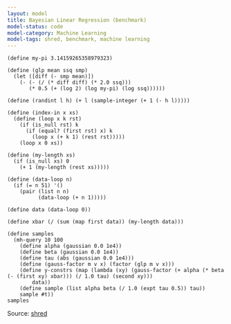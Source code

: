 ```yaml
---
layout: model
title: Bayesian Linear Regression (benchmark)
model-status: code
model-category: Machine Learning
model-tags: shred, benchmark, machine learning
---
```


    (define my-pi 3.14159265358979323)
    
    (define (glp mean ssq smp)
      (let ([diff (- smp mean)])
        (- (- (/ (* diff diff) (* 2.0 ssq)))
           (* 0.5 (+ (log 2) (log my-pi) (log ssq))))))
    
    (define (randint l h) (+ l (sample-integer (+ 1 (- h l)))))
    
    (define (index-in x xs)
      (define (loop x k rst)
        (if (is_null rst) k
          (if (equal? (first rst) x) k
            (loop x (+ k 1) (rest rst)))))
        (loop x 0 xs))
    
    (define (my-length xs)
      (if (is_null xs) 0
        (+ 1 (my-length (rest xs)))))
    
    (define (data-loop n)
      (if (= n 51) '()
        (pair (list n n)
              (data-loop (+ n 1)))))
    
    (define data (data-loop 0))
    
    (define xbar (/ (sum (map first data)) (my-length data)))
    
    (define samples
      (mh-query 10 100
        (define alpha (gaussian 0.0 1e4))
        (define beta (gaussian 0.0 1e4))
        (define tau (abs (gaussian 0.0 1e4)))
        (define (gauss-factor m v x) (factor (glp m v x)))
        (define y-constrs (map (lambda (xy) (gauss-factor (+ alpha (* beta (- (first xy) xbar))) (/ 1.0 tau) (second xy)))
            data))
        (define sample (list alpha beta (/ 1.0 (expt tau 0.5)) tau))
        sample #t))
    samples

      
Source: [shred](https://github.com/LFY/shred/blob/master/tests/line.ss)
